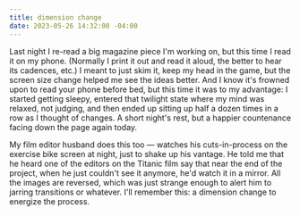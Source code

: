 ```yaml
---
title: dimension change
date: 2023-05-26 14:32:00 -04:00
---
```


Last night I re-read a big magazine piece I'm working on, but this time I read it on my phone. (Normally I print it out and read it aloud, the better to hear its cadences, etc.) I meant to just skim it, keep my head in the game, but the screen size change helped me see the ideas better. And I know it's frowned upon to read your phone before bed, but this time it was to my advantage: I started getting sleepy, entered that twilight state where my mind was relaxed, not judging, and then ended up sitting up half a dozen times in a row as I thought of changes. A short night's rest, but a happier countenance facing down the page again today.

My film editor husband does this too — watches his cuts-in-process on the exercise bike screen at night, just to shake up his vantage. He told me that he heard one of the editors on the Titanic film say that near the end of the project, when he just couldn't see it anymore, he'd watch it in a mirror. All the images are reversed, which was just strange enough to alert him to jarring transitions or whatever. I'll remember this: a dimension change to energize the process.